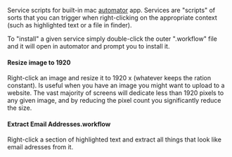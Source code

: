 Service scripts for built-in mac [automator](https://support.apple.com/guide/automator/welcome/mac) app. Services are "scripts" of sorts that you can trigger when right-clicking on the appropriate context (such as highlighted text or a file in finder).

To "install" a given service simply double-click the outer "<name>.workflow" file and it will open in automator and prompt you to install it.

#### Resize image to 1920
Right-click an image and resize it to 1920 x (whatever keeps the ration constant). Is useful when you have an image you might want to upload to a website. The vast majority of screens will dedicate less than 1920 pixels to any given image, and by reducing the pixel count you significantly reduce the size.

#### Extract Email Addresses.workflow
Right-click a section of highlighted text and extract all things that look like email adresses from it.
